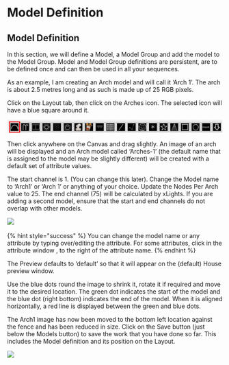 # Model Definition

## **Model Definition**

In this section, we will define a Model, a Model Group and add the model to the Model Group.  Model and Model Group definitions are persistent, are to be defined once and can then be used in all your sequences.

As an example, I am creating an Arch model and will call it ‘Arch 1’. The arch is about 2.5 metres long and as such is made up of 25 RGB pixels.   

Click on the Layout tab, then click on the Arches icon. The selected icon will have a blue square around it.

![](../../.gitbook/assets/image%20%2817%29.png)

Then click anywhere on the Canvas and drag slightly. An image of an arch will be displayed and an Arch model called ‘Arches-1’ \(the default name that is assigned to the model may be slightly different\) will be created with a default set of attribute values.

The start channel is 1. \(You can change this later\).  Change the Model name to ‘Arch1’ or ‘Arch 1’ or anything of your choice. Update the Nodes Per Arch value to 25. The end channel \(75\) will be calculated by xLights.  If you are adding a second model, ensure that the start and end channels do not overlap with other models.

![](https://lh3.googleusercontent.com/gN5r64jg0kNfSRVlKxmlH4vrHftR1yQihijy688Eu_Rek_MoiC6G5r-ISWHHVcno1QT0HfcSN8STcBvIQupaoq97o50PboC6PY07M8pI7ND_3Lqs2lpuZjlOHZ3ioDyhENvZ-NmQ)

{% hint style="success" %}
You can change the model name or any attribute by typing over/editing the attribute. For some attributes, click in the attribute window , to the right of the attribute name.
{% endhint %}

The Preview defaults to ‘default’ so that it will appear on the \(default\) House preview window.

Use the blue dots round the image to shrink it, rotate it if required and move it to the desired location. The green dot indicates the start of the model and the blue dot \(right bottom\) indicates the end of the model. When it is aligned horizontally, a red line is displayed between the green and blue dots.

The Arch1 image has now been moved to the bottom left location against the fence and has been reduced in size.  Click on the Save button \(just below the Models button\) to save the work that you have done so far. This includes the Model definition and its position on the Layout.

![](https://lh3.googleusercontent.com/tkLwAzhT1QFdicFsdL34pD4QX67EmeWDWV2t0Yu445vbXZIhJwCl4KJiHNGleetMpNXLt9ovHTCMCQ3T80z-dQ1sN7HAhp-BoU4jRNe7QvIi1ZxU26xHDkhkFtKOJb5nHIaV5IHM)

